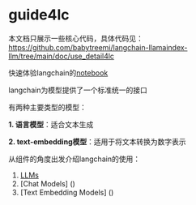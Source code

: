 # guide4lc

本文档只展示一些核心代码，具体代码见：<https://github.com/babytreemi/langchain-llamaindex-llm/tree/main/doc/use_detail4lc>

快速体验langchain的[notebook](https://github.com/babytreemi/langchain-llamaindex-llm/tree/main/notebooks#:~:text=QuickstartGuide4lc.-,ipynb,-QuickstartGuide11.ipynb)

langchain为模型提供了一个标准统一的接口

有两种主要类型的模型：

**1. 语言模型**：适合文本生成

**2. text-embedding模型**：适用于将文本转换为数字表示

从组件的角度出发介绍langchain的使用：
1. [LLMs]()
2. [Chat Models] ()
3. [Text Embedding Models] ()
